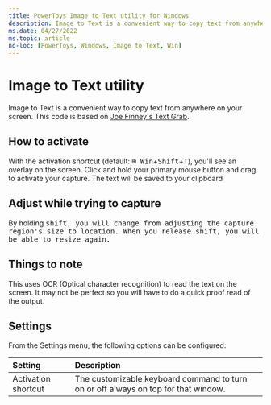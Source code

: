 ```yaml
---
title: PowerToys Image to Text utility for Windows
description: Image to Text is a convenient way to copy text from anywhere on your screen.
ms.date: 04/27/2022
ms.topic: article
no-loc: [PowerToys, Windows, Image to Text, Win]
---
```


# Image to Text utility

Image to Text is a convenient way to copy text from anywhere on your screen. This code is based on [Joe Finney's Text Grab](https://github.com/TheJoeFin/Text-Grab).

## How to activate

With the activation shortcut (default: <kbd>⊞ Win</kbd>+<kbd>Shift</kbd>+<kbd>T</kbd>), you'll see an overlay on the screen. Click and hold your primary mouse button and drag to activate your capture.  The text will be saved to your clipboard

## Adjust while trying to capture

By holding <kbd>shift<kbd>, you will change from adjusting the capture region's size to location. When you release <kbd>shift<kbd>, you will be able to resize again.

## Things to note

This uses OCR (Optical character recognition) to read the text on the screen.  It may not be perfect so you will have to do a quick proof read of the output.

## Settings

From the Settings menu, the following options can be configured:

| Setting | Description |
| :--- | :--- |
| Activation shortcut | The customizable keyboard command to turn on or off always on top for that window. |
